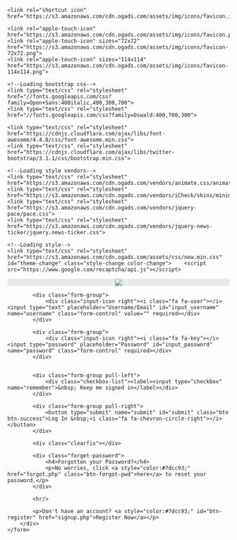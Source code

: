 <!DOCTYPE html>
<html lang="en">
<head>
	<title>Sign In | OGAds.com</title>
	    <meta charset="utf-8">
	<meta http-equiv="content-type" content="text/html; charset=UTF-8">
    <meta http-equiv="X-UA-Compatible" content="IE=edge,chrome=1"><script type="text/javascript">(window.NREUM||(NREUM={})).loader_config={licenseKey:"c25b69ac34",applicationID:"314710328"};window.NREUM||(NREUM={}),__nr_require=function(e,n,t){function r(t){if(!n[t]){var i=n[t]={exports:{}};e[t][0].call(i.exports,function(n){var i=e[t][1][n];return r(i||n)},i,i.exports)}return n[t].exports}if("function"==typeof __nr_require)return __nr_require;for(var i=0;i<t.length;i++)r(t[i]);return r}({1:[function(e,n,t){function r(){}function i(e,n,t){return function(){return o(e,[u.now()].concat(f(arguments)),n?null:this,t),n?void 0:this}}var o=e("handle"),a=e(4),f=e(5),c=e("ee").get("tracer"),u=e("loader"),s=NREUM;"undefined"==typeof window.newrelic&&(newrelic=s);var p=["setPageViewName","setCustomAttribute","setErrorHandler","finished","addToTrace","inlineHit","addRelease"],l="api-",d=l+"ixn-";a(p,function(e,n){s[n]=i(l+n,!0,"api")}),s.addPageAction=i(l+"addPageAction",!0),s.setCurrentRouteName=i(l+"routeName",!0),n.exports=newrelic,s.interaction=function(){return(new r).get()};var m=r.prototype={createTracer:function(e,n){var t={},r=this,i="function"==typeof n;return o(d+"tracer",[u.now(),e,t],r),function(){if(c.emit((i?"":"no-")+"fn-start",[u.now(),r,i],t),i)try{return n.apply(this,arguments)}catch(e){throw c.emit("fn-err",[arguments,this,e],t),e}finally{c.emit("fn-end",[u.now()],t)}}}};a("actionText,setName,setAttribute,save,ignore,onEnd,getContext,end,get".split(","),function(e,n){m[n]=i(d+n)}),newrelic.noticeError=function(e,n){"string"==typeof e&&(e=new Error(e)),o("err",[e,u.now(),!1,n])}},{}],2:[function(e,n,t){function r(e,n){var t=e.getEntries();t.forEach(function(e){"first-paint"===e.name?c("timing",["fp",Math.floor(e.startTime)]):"first-contentful-paint"===e.name&&c("timing",["fcp",Math.floor(e.startTime)])})}function i(e,n){var t=e.getEntries();t.length>0&&c("lcp",[t[t.length-1]])}function o(e){if(e instanceof s&&!l){var n,t=Math.round(e.timeStamp);n=t>1e12?Date.now()-t:u.now()-t,l=!0,c("timing",["fi",t,{type:e.type,fid:n}])}}if(!("init"in NREUM&&"page_view_timing"in NREUM.init&&"enabled"in NREUM.init.page_view_timing&&NREUM.init.page_view_timing.enabled===!1)){var a,f,c=e("handle"),u=e("loader"),s=NREUM.o.EV;if("PerformanceObserver"in window&&"function"==typeof window.PerformanceObserver){a=new PerformanceObserver(r),f=new PerformanceObserver(i);try{a.observe({entryTypes:["paint"]}),f.observe({entryTypes:["largest-contentful-paint"]})}catch(p){}}if("addEventListener"in document){var l=!1,d=["click","keydown","mousedown","pointerdown","touchstart"];d.forEach(function(e){document.addEventListener(e,o,!1)})}}},{}],3:[function(e,n,t){function r(e,n){if(!i)return!1;if(e!==i)return!1;if(!n)return!0;if(!o)return!1;for(var t=o.split("."),r=n.split("."),a=0;a<r.length;a++)if(r[a]!==t[a])return!1;return!0}var i=null,o=null,a=/Version\/(\S+)\s+Safari/;if(navigator.userAgent){var f=navigator.userAgent,c=f.match(a);c&&f.indexOf("Chrome")===-1&&f.indexOf("Chromium")===-1&&(i="Safari",o=c[1])}n.exports={agent:i,version:o,match:r}},{}],4:[function(e,n,t){function r(e,n){var t=[],r="",o=0;for(r in e)i.call(e,r)&&(t[o]=n(r,e[r]),o+=1);return t}var i=Object.prototype.hasOwnProperty;n.exports=r},{}],5:[function(e,n,t){function r(e,n,t){n||(n=0),"undefined"==typeof t&&(t=e?e.length:0);for(var r=-1,i=t-n||0,o=Array(i<0?0:i);++r<i;)o[r]=e[n+r];return o}n.exports=r},{}],6:[function(e,n,t){n.exports={exists:"undefined"!=typeof window.performance&&window.performance.timing&&"undefined"!=typeof window.performance.timing.navigationStart}},{}],ee:[function(e,n,t){function r(){}function i(e){function n(e){return e&&e instanceof r?e:e?c(e,f,o):o()}function t(t,r,i,o){if(!l.aborted||o){e&&e(t,r,i);for(var a=n(i),f=v(t),c=f.length,u=0;u<c;u++)f[u].apply(a,r);var p=s[y[t]];return p&&p.push([b,t,r,a]),a}}function d(e,n){h[e]=v(e).concat(n)}function m(e,n){var t=h[e];if(t)for(var r=0;r<t.length;r++)t[r]===n&&t.splice(r,1)}function v(e){return h[e]||[]}function g(e){return p[e]=p[e]||i(t)}function w(e,n){u(e,function(e,t){n=n||"feature",y[t]=n,n in s||(s[n]=[])})}var h={},y={},b={on:d,addEventListener:d,removeEventListener:m,emit:t,get:g,listeners:v,context:n,buffer:w,abort:a,aborted:!1};return b}function o(){return new r}function a(){(s.api||s.feature)&&(l.aborted=!0,s=l.backlog={})}var f="nr@context",c=e("gos"),u=e(4),s={},p={},l=n.exports=i();l.backlog=s},{}],gos:[function(e,n,t){function r(e,n,t){if(i.call(e,n))return e[n];var r=t();if(Object.defineProperty&&Object.keys)try{return Object.defineProperty(e,n,{value:r,writable:!0,enumerable:!1}),r}catch(o){}return e[n]=r,r}var i=Object.prototype.hasOwnProperty;n.exports=r},{}],handle:[function(e,n,t){function r(e,n,t,r){i.buffer([e],r),i.emit(e,n,t)}var i=e("ee").get("handle");n.exports=r,r.ee=i},{}],id:[function(e,n,t){function r(e){var n=typeof e;return!e||"object"!==n&&"function"!==n?-1:e===window?0:a(e,o,function(){return i++})}var i=1,o="nr@id",a=e("gos");n.exports=r},{}],loader:[function(e,n,t){function r(){if(!x++){var e=E.info=NREUM.info,n=d.getElementsByTagName("script")[0];if(setTimeout(s.abort,3e4),!(e&&e.licenseKey&&e.applicationID&&n))return s.abort();u(y,function(n,t){e[n]||(e[n]=t)}),c("mark",["onload",a()+E.offset],null,"api");var t=d.createElement("script");t.src="https://"+e.agent,n.parentNode.insertBefore(t,n)}}function i(){"complete"===d.readyState&&o()}function o(){c("mark",["domContent",a()+E.offset],null,"api")}function a(){return O.exists&&performance.now?Math.round(performance.now()):(f=Math.max((new Date).getTime(),f))-E.offset}var f=(new Date).getTime(),c=e("handle"),u=e(4),s=e("ee"),p=e(3),l=window,d=l.document,m="addEventListener",v="attachEvent",g=l.XMLHttpRequest,w=g&&g.prototype;NREUM.o={ST:setTimeout,SI:l.setImmediate,CT:clearTimeout,XHR:g,REQ:l.Request,EV:l.Event,PR:l.Promise,MO:l.MutationObserver};var h=""+location,y={beacon:"bam.nr-data.net",errorBeacon:"bam.nr-data.net",agent:"js-agent.newrelic.com/nr-1173.min.js"},b=g&&w&&w[m]&&!/CriOS/.test(navigator.userAgent),E=n.exports={offset:f,now:a,origin:h,features:{},xhrWrappable:b,userAgent:p};e(1),e(2),d[m]?(d[m]("DOMContentLoaded",o,!1),l[m]("load",r,!1)):(d[v]("onreadystatechange",i),l[v]("onload",r)),c("mark",["firstbyte",f],null,"api");var x=0,O=e(6)},{}],"wrap-function":[function(e,n,t){function r(e){return!(e&&e instanceof Function&&e.apply&&!e[a])}var i=e("ee"),o=e(5),a="nr@original",f=Object.prototype.hasOwnProperty,c=!1;n.exports=function(e,n){function t(e,n,t,i){function nrWrapper(){var r,a,f,c;try{a=this,r=o(arguments),f="function"==typeof t?t(r,a):t||{}}catch(u){l([u,"",[r,a,i],f])}s(n+"start",[r,a,i],f);try{return c=e.apply(a,r)}catch(p){throw s(n+"err",[r,a,p],f),p}finally{s(n+"end",[r,a,c],f)}}return r(e)?e:(n||(n=""),nrWrapper[a]=e,p(e,nrWrapper),nrWrapper)}function u(e,n,i,o){i||(i="");var a,f,c,u="-"===i.charAt(0);for(c=0;c<n.length;c++)f=n[c],a=e[f],r(a)||(e[f]=t(a,u?f+i:i,o,f))}function s(t,r,i){if(!c||n){var o=c;c=!0;try{e.emit(t,r,i,n)}catch(a){l([a,t,r,i])}c=o}}function p(e,n){if(Object.defineProperty&&Object.keys)try{var t=Object.keys(e);return t.forEach(function(t){Object.defineProperty(n,t,{get:function(){return e[t]},set:function(n){return e[t]=n,n}})}),n}catch(r){l([r])}for(var i in e)f.call(e,i)&&(n[i]=e[i]);return n}function l(n){try{e.emit("internal-error",n)}catch(t){}}return e||(e=i),t.inPlace=u,t.flag=a,t}},{}]},{},["loader"]);</script>
    <meta name="viewport" content="width=device-width, initial-scale=1.0">

    <link rel="shortcut icon" href="https://s3.amazonaws.com/cdn.ogads.com/assets/img/icons/favicon.ico">

    <link rel="apple-touch-icon" href="https://s3.amazonaws.com/cdn.ogads.com/assets/img/icons/favicon.png">
    <link rel="apple-touch-icon" sizes="72x72" href="https://s3.amazonaws.com/cdn.ogads.com/assets/img/icons/favicon-72x72.png">
    <link rel="apple-touch-icon" sizes="114x114" href="https://s3.amazonaws.com/cdn.ogads.com/assets/img/icons/favicon-114x114.png">

    <!--Loading bootstrap css-->
    <link type="text/css" rel="stylesheet" href="//fonts.googleapis.com/css?family=Open+Sans:400italic,400,300,700">
    <link type="text/css" rel="stylesheet" href="//fonts.googleapis.com/css?family=Oswald:400,700,300">

    <link type="text/css" rel="stylesheet" href="https://cdnjs.cloudflare.com/ajax/libs/font-awesome/4.4.0/css/font-awesome.min.css">
    <link type="text/css" rel="stylesheet" href="https://cdnjs.cloudflare.com/ajax/libs/twitter-bootstrap/3.1.1/css/bootstrap.min.css">

    <!--Loading style vendors-->
    <link type="text/css" rel="stylesheet" href="https://s3.amazonaws.com/cdn.ogads.com/vendors/animate.css/animate.css">
    <link type="text/css" rel="stylesheet" href="https://s3.amazonaws.com/cdn.ogads.com/vendors/iCheck/skins/minimal/grey.css">
    <link type="text/css" rel="stylesheet" href="https://s3.amazonaws.com/cdn.ogads.com/vendors/jquery-pace/pace.css">
    <link type="text/css" rel="stylesheet" href="https://s3.amazonaws.com/cdn.ogads.com/vendors/jquery-news-ticker/jquery.news-ticker.css">

    <!--Loading style-->
    <link type="text/css" rel="stylesheet" href="https://s3.amazonaws.com/cdn.ogads.com/assets/css/new.min.css" id="theme-change" class="style-change color-change">	<script src="https://www.google.com/recaptcha/api.js"></script>
</head>
<body id="signin-page">
<div class="page-form">
    <form method="post" class="form">
		<input type="hidden" name="fingerprint" id="input-fingerprint" />
        <div style="text-align: center; background: #e9e9e9;" class="header-content"><img src="https://s3.amazonaws.com/cdn.ogads.com/assets/img/oklogo.png"></div>
        <div class="body-content">
			
            <div class="form-group">
                <div class="input-icon right"><i class="fa fa-user"></i><input type="text" placeholder="Username/Email" id="input_username" name="username" class="form-control" value="" required></div>
            </div>

            <div class="form-group">
                <div class="input-icon right"><i class="fa fa-key"></i><input type="password" placeholder="Password" id="input_password" name="password" class="form-control" required></div>
            </div>
			
			
            <div class="form-group pull-left">
                <div class="checkbox-list"><label><input type="checkbox" name="remember">&nbsp; Keep me signed in</label></div>
            </div>

            <div class="form-group pull-right">
                <button type="submit" name="submit" id="submit" class="btn btn-success">Log In &nbsp;<i class="fa fa-chevron-circle-right"></i></button>
            </div>

            <div class="clearfix"></div>

            <div class="forget-password">
				<h4>Forgotten your Password?</h4>
                <p>No worries, click <a style="color:#7dcc93;" href="forgot.php" class="btn-forgot-pwd">here</a> to reset your password.</p>
			</div>

            <hr/>

            <p>Don't have an account? <a style="color:#7dcc93;" id="btn-register" href="signup.php">Register Now</a></p>
		</div>
    </form>
</div>

<!--Loading jquery-->
<script src="https://s3.amazonaws.com/cdn.ogads.com/assets/js/jquery-1.10.2.min.js"></script>
<script src="https://s3.amazonaws.com/cdn.ogads.com/assets/js/jquery-migrate-1.2.1.min.js"></script>
<script src="https://s3.amazonaws.com/cdn.ogads.com/assets/js/jquery-ui.min.js"></script>

<!--loading bootstrap js-->
<script src="https://s3.amazonaws.com/cdn.ogads.com/vendors/bootstrap/js/bootstrap.min.js"></script>
<script src="https://s3.amazonaws.com/cdn.ogads.com/vendors/bootstrap-hover-dropdown/bootstrap-hover-dropdown.js"></script>
<script src="https://s3.amazonaws.com/cdn.ogads.com/assets/js/html5shiv.js"></script>
<script src="https://s3.amazonaws.com/cdn.ogads.com/assets/js/respond.min.js"></script>
<script src="https://s3.amazonaws.com/cdn.ogads.com/vendors/iCheck/icheck.min.js"></script>
<script src="https://s3.amazonaws.com/cdn.ogads.com/vendors/iCheck/custom.min.js"></script>

<script>
	(function(i,s,o,g,r,a,m){i['GoogleAnalyticsObject']=r;i[r]=i[r]||function(){
	(i[r].q=i[r].q||[]).push(arguments)},i[r].l=1*new Date();a=s.createElement(o),
	m=s.getElementsByTagName(o)[0];a.async=1;a.src=g;m.parentNode.insertBefore(a,m)
	})(window,document,'script','//www.google-analytics.com/analytics.js','ga');

	ga('create', 'UA-54541140-1', 'auto');
	ga('send', 'pageview');
</script>
<script type="text/javascript" src="https://s3.amazonaws.com/cdn.ogads.com/assets/js/fingerprint2.min.js"></script>

<script>
new Fingerprint2().get(function(result, components) {
  $("#input-fingerprint").val(result);
});
</script>

<script type="text/javascript">window.NREUM||(NREUM={});NREUM.info={"beacon":"bam.nr-data.net","licenseKey":"c25b69ac34","applicationID":"314710328","transactionName":"ZgFQYktXWUMCWkVZDV9LZ0RQGVtfBFBfHhJZFA==","queueTime":0,"applicationTime":14,"atts":"SkZTFANNSk0=","errorBeacon":"bam.nr-data.net","agent":""}</script></body>
</html>
